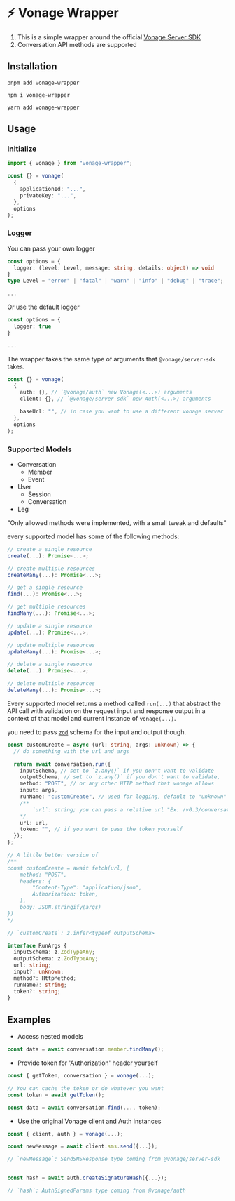 # ⚡ Vonage Wrapper

1. This is a simple wrapper around the official [Vonage Server SDK](https://github.com/Vonage/vonage-node-sdk/tree/3.x/packages/server-sdk)
2. Conversation API methods are supported

## Installation

```cli
pnpm add vonage-wrapper
```

```cli
npm i vonage-wrapper
```

```cli
yarn add vonage-wrapper
```

## Usage

### Initialize

```ts
import { vonage } from "vonage-wrapper";

const {} = vonage(
  {
    applicationId: "...",
    privateKey: "...",
  },
  options
);
```

### Logger

You can pass your own logger

```ts
const options = {
  logger: (level: Level, message: string, details: object) => void
}
type Level = "error" | "fatal" | "warn" | "info" | "debug" | "trace";

...
```

Or use the default logger

```ts
const options = {
  logger: true
}

...
```

The wrapper takes the same type of arguments that `@vonage/server-sdk` takes.

```ts
const {} = vonage(
  {
    auth: {}, // `@vonage/auth` new Vonage(<...>) arguments
    client: {}, // `@vonage/server-sdk` new Auth(<...>) arguments

    baseUrl: "", // in case you want to use a different vonage server
  },
  options
);
```

### Supported Models

- Conversation
  - Member
  - Event
- User
  - Session
  - Conversation
- Leg

"Only allowed methods were implemented, with a small tweak and defaults"

every supported model has some of the following methods:

```ts
// create a single resource
create(...): Promise<...>;

// create multiple resources
createMany(...): Promise<...>;

// get a single resource
find(...): Promise<...>;

// get multiple resources
findMany(...): Promise<...>;

// update a single resource
update(...): Promise<...>;

// update multiple resources
updateMany(...): Promise<...>;

// delete a single resource
delete(...): Promise<...>;

// delete multiple resources
deleteMany(...): Promise<...>;
```

Every supported model returns a method called `run(...)` that abstract the API call with validation on the request input and response output in a context of that model and current instance of `vonage(...)`.

you need to pass [`zod`](https://github.com/colinhacks/zod) schema for the input and output though.

```ts
const customCreate = async (url: string, args: unknown) => {
  // do something with the url and args

  return await conversation.run({
    inputSchema, // set to `z.any()` if you don't want to validate
    outputSchema, // set to `z.any()` if you don't want to validate,
    method: "POST", // or any other HTTP method that vonage allows
    input: args,
    runName: "customCreate", // used for logging, default to "unknown"
    /**
        `url`: string; you can pass a relative url "Ex: /v0.3/conversations", if you do so, the base url will be added automatically, or you can pass a full url "Ex: https://api.nexmo.com/v0.3/conversations"
    */
    url: url,
    token: "", // if you want to pass the token yourself
  });
};

// A little better version of
/**
const customCreate = await fetch(url, {
    method: "POST",
    headers: {
        "Content-Type": "application/json",
        Authorization: token,
    },
    body: JSON.stringify(args)
})
*/

// `customCreate`: z.infer<typeof outputSchema>

interface RunArgs {
  inputSchema: z.ZodTypeAny;
  outputSchema: z.ZodTypeAny;
  url: string;
  input?: unknown;
  method?: HttpMethod;
  runName?: string;
  token?: string;
}
```

## Examples

- Access nested models

```ts
const data = await conversation.member.findMany();
```

- Provide token for 'Authorization' header yourself

```ts
const { getToken, conversation } = vonage(...);

// You can cache the token or do whatever you want
const token = await getToken();

const data = await conversation.find(..., token);
```

- Use the original Vonage client and Auth instances

```ts
const { client, auth } = vonage(...);

const newMessage = await client.sms.send({...});

// `newMessage`: SendSMSResponse type coming from @vonage/server-sdk


const hash = await auth.createSignatureHash({...});

// `hash`: AuthSignedParams type coming from @vonage/auth
```

